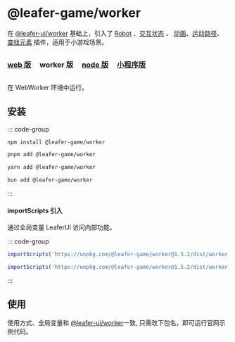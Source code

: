 # @leafer-game/worker

在 [@leafer-ui/worker](/guide/install/ui/worker/start.md) 基础上，引入了 [Robot](/plugin/in/robot/index.md) 、[交互状态](/plugin/in/state/index.md) 、 [动画](/plugin/in/animate/index.md)、[运动路径](/plugin/in/motion-path/index.md)、[查找元素](/plugin/in/find/index.md) 插件，适用于小游戏场景。

##

### [web 版](/guide/install/game/start.md) &nbsp; &nbsp; worker 版 &nbsp; &nbsp; [node 版](/guide/install/game/node/start.md) &nbsp; &nbsp; [小程序版](/guide/install/game/miniapp/start.md)

##

在 WebWorker 环境中运行。

## 安装

::: code-group

```sh [npm]
npm install @leafer-game/worker
```

```sh [pnpm]
pnpm add @leafer-game/worker
```

```sh [yarn]
yarn add @leafer-game/worker
```

```sh [bun]
bun add @leafer-game/worker
```

:::

#### importScripts 引入

通过全局变量 LeaferUI 访问内部功能。

::: code-group

```js [worker.min.js]
importScripts('https://unpkg.com/@leafer-game/worker@1.5.2/dist/worker.min.js')
```

```js [worker.js]
importScripts('https://unpkg.com/@leafer-game/worker@1.5.2/dist/worker.js')
```

:::

<!-- https://unpkg.com 无法访问时，可替换为 https://cdn.jsdelivr.net/npm -->

## 使用

使用方式、全局变量和 [@leafer-ui/worker](/guide/install/ui/worker/start.md)一致, 只需改下包名，即可运行官网示例代码。
